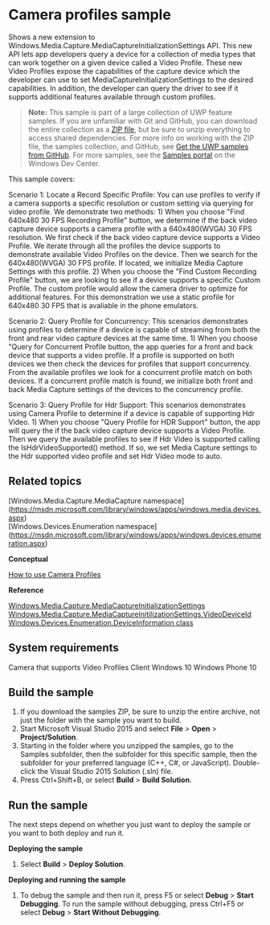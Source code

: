 ﻿<!---
  category: AudioVideoAndCamera 
  samplefwlink: http://go.microsoft.com/fwlink/p/?LinkId=620518
--->

# Camera profiles sample

Shows a new extension to Windows.Media.Capture.MediaCaptureInitializationSettings API. This new API lets app 
developers query a device for a collection of media types that can work together on a given device called a Video Profile. These new Video Profiles 
expose the capabilities of the capture device which the developer can use to set MediaCaptureInitializationSettings to the desired capabilities. In 
addition, the developer can query the driver to see if it supports additional features available through custom profiles.

> **Note:** This sample is part of a large collection of UWP feature samples. 
> If you are unfamiliar with Git and GitHub, you can download the entire collection as a 
> [ZIP file](https://github.com/Microsoft/Windows-universal-samples/archive/master.zip), but be 
> sure to unzip everything to access shared dependencies. For more info on working with the ZIP file, 
> the samples collection, and GitHub, see [Get the UWP samples from GitHub](https://aka.ms/ovu2uq). 
> For more samples, see the [Samples portal](https://aka.ms/winsamples) on the Windows Dev Center. 

This sample covers:

Scenario 1: Locate a Record Specific Profile: You can use profiles to verify if a camera supports a specific resolution or 
custom setting via querying for video profile. We demonstrate two methods:
     1)  When you choose "Find 640x480 30 FPS Recording Profile" button, we determine if the back video capture device supports
     a camera profile with a 640x480(WVGA) 30 FPS resolution. We first check if the back video capture device supports a Video 
     Profile. We iterate through all the profiles the device supports to demonstrate available Video Profiles on the device. Then
     we search for the 640x480(WVGA) 30 FPS profile. If located, we initialize Media Capture Settings with this profile. 
     2) When you choose the "Find Custom Recording Profile" button, we are looking to see if a device supports a specific Custom 
     Profile. The custom profile would allow the camera driver to optimize for additional features. For this demonstration we use
     a static profile for 640x480 30 FPS that is avaliable in the phone emulators. 

Scenario 2: Query Profile for Concurrency: This scenarios demonstrates using profiles to determine if a device is capable of streaming
from both the front and rear video capture devices at the same time. 
    1) When you choose "Query for Concurrent Profile button, the app queries for a front and back device that supports a video profile. If a profile
     is supported on both devices we then check the devices for profiles that support concurrency. From the available profiles we look for a concurrent profile match on both 
     devices. If a concurrent profile match is found, we initialize both front and back Media Capture settings of the devices to the concurrency profile.
     
Scenario 3: Query Profile for Hdr Support: This scenarios demonstrates using Camera Profile to determine if a device is capable of supporting 
Hdr Video.
    1) When you choose "Query Profile for HDR Support" button, the app will query the if the back video capture device supports a Video Profile. Then we query the available profiles
    to see if Hdr Video is supported calling the IsHdrVideoSupported() method. If so, we set Media Capture settings to the Hdr supported video profile and set Hdr Video mode to auto.

Related topics
--------------
[Windows.Media.Capture.MediaCapture namespace] (https://msdn.microsoft.com/library/windows/apps/windows.media.devices.aspx)  
[Windows.Devices.Enumeration namespace] (https://msdn.microsoft.com/library/windows/apps/windows.devices.enumeration.aspx)  

**Conceptual**

[How to use Camera Profiles](http://go.microsoft.com/fwlink/?LinkId=627233)  

**Reference**

[Windows.Media.Capture.MediaCaptureInitializationSettings](https://msdn.microsoft.com/library/windows/apps/windows.media.capture.mediacaptureinitializationsettings.mediacaptureinitializationsettings.aspx)  
[Windows.Media.Capture.MediaCaptureInitilizationSettings.VideoDeviceId](https://msdn.microsoft.com/library/windows/apps/windows.media.capture.mediacaptureinitializationsettings.videodeviceid.aspx)  
[Windows.Devices.Enumeration.DeviceInformation class](https://msdn.microsoft.com/library/windows/apps/windows.devices.enumeration.deviceinformation.aspx)  

System requirements
-----------------------------
Camera that supports Video Profiles
Client
Windows 10
Windows Phone 10

Build the sample
----------------

1. If you download the samples ZIP, be sure to unzip the entire archive, not just the folder with the sample you want to build. 
2. Start Microsoft Visual Studio 2015 and select **File** \> **Open** \> **Project/Solution**.
3. Starting in the folder where you unzipped the samples, go to the Samples subfolder, then the subfolder for this specific sample, then the subfolder for your preferred language (C++, C#, or JavaScript). Double-click the Visual Studio 2015 Solution (.sln) file.
4. Press Ctrl+Shift+B, or select **Build** \> **Build Solution**.

Run the sample
--------------

The next steps depend on whether you just want to deploy the sample or you want to both deploy and run it.

**Deploying the sample**
1.  Select **Build** \> **Deploy Solution**.

**Deploying and running the sample**
1.  To debug the sample and then run it, press F5 or select **Debug** \> **Start Debugging**. To run the sample without debugging, press Ctrl+F5 or select **Debug** \> **Start Without Debugging**.


